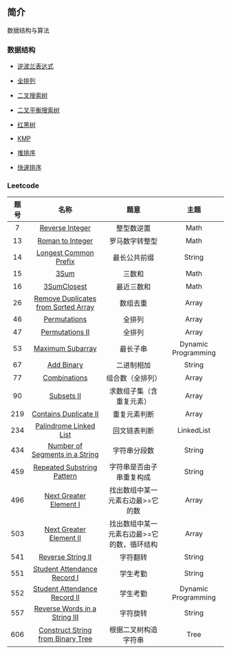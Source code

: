 ## 简介

数据结构与算法

### 数据结构

- [逆波兰表达式](https://github.com/pingcai/Algorithm/tree/master/src/algorithm/ReversePolishNotation.java)

- [全排列](https://github.com/pingcai/Algorithm/blob/master/src/algorithm/FullPermutation.java)

- [二叉搜索树](https://github.com/pingcai/Algorithm/blob/master/src/algorithm/tree/BST.java)

- [二叉平衡搜索树](https://github.com/pingcai/Algorithm/blob/master/src/algorithm/tree/AVL.java)

- [红黑树](https://github.com/pingcai/Algorithm/blob/master/src/algorithm/tree/RedBlackBST.java)

- [KMP](https://github.com/pingcai/Algorithm/blob/master/src/algorithm/string/KMP.java)

- [堆排序](https://github.com/pingcai/Algorithm/blob/master/src/algorithm/sort/HeapSort.java)

- [快速排序](https://github.com/pingcai/Algorithm/blob/master/src/algorithm/sort/QuickSort.java)

### Leetcode

| 题号| 名称 | 题意 | 主题 |
|:---:|:---:|:---:|:---:|
|7|[Reverse Integer](https://github.com/pingcai/Algorithm/blob/master/src/leetcode/_7_Reverse_Integer.java)|整型数逆置|Math|
|13|[Roman to Integer](https://github.com/pingcai/Algorithm/blob/master/src/leetcode/_13_Roman_to_Integer.java)|罗马数字转整型|Math|
|14|[Longest Common Prefix](https://github.com/pingcai/Algorithm/blob/master/src/leetcode/_14_Longest_Common_Prefix.java)|最长公共前缀|String|
|15|[3Sum](https://github.com/pingcai/Algorithm/blob/master/src/leetcode/_15_3Sum.java)|三数和|Math|
|16|[3SumClosest](https://github.com/pingcai/Algorithm/blob/master/src/leetcode/_16_3SumClosest.java)|最近三数和|Math|
|26|[Remove Duplicates from Sorted Array](https://github.com/pingcai/Algorithm/blob/master/src/leetcode/_26_Remove_Duplicates_from_Sorted_Array.java)|数组去重|Array|
|46|[Permutations](https://github.com/pingcai/Algorithm/blob/master/src/leetcode/_46_Permutations.java)|全排列|Array|
|47|[Permutations II](https://github.com/pingcai/Algorithm/blob/master/src/leetcode/_47_Permutations_ll.java)|全排列|Array|
|53|[Maximum Subarray](https://github.com/pingcai/Algorithm/blob/master/src/leetcode/_53_Maximum_Subarray.java)|最长子串|Dynamic Programming|
|67|[Add Binary](https://github.com/pingcai/Algorithm/blob/master/src/leetcode/_67_Add_Binary.java)|二进制相加|String|
|77|[Combinations](https://github.com/pingcai/Algorithm/blob/master/src/leetcode/_77_Combinations.java)|组合数（全排列）|Array|
|90|[Subsets II](https://github.com/pingcai/Algorithm/blob/master/src/leetcode/_90_Subsets_II.java)|求数组子集（含重复元素）|Array|
|219|[Contains Duplicate II](https://github.com/pingcai/Algorithm/blob/master/src/leetcode/_219_Contains_Duplicate_II.java)|重复元素判断|Array|
|234|[Palindrome Linked List](https://github.com/pingcai/Algorithm/blob/master/src/leetcode/_234_Palindrome_Linked_List.java)|回文链表判断|LinkedList|
|434|[Number of Segments in a String](https://github.com/pingcai/Algorithm/blob/master/src/leetcode/_434_Number_of_Segments_in_a_String.java)|字符串分段数|String|
|459|[Repeated Substring Pattern](https://github.com/pingcai/Algorithm/blob/master/src/leetcode/_459_Repeated_Substring_Pattern.java)|字符串是否由子串重复构成|String|
|496|[Next Greater Element I](https://github.com/pingcai/Algorithm/blob/master/src/leetcode/_496_Next_Greater_Element_I.java)|找出数组中某一元素右边最>=它的数|Array|
|503|[Next Greater Element II](https://github.com/pingcai/Algorithm/blob/master/src/leetcode/_503_Next_Greater_Element_II.java)|找出数组中某一元素右边最>=它的数，循环结构|Array|
|541|[Reverse String II](https://github.com/pingcai/Algorithm/blob/master/src/leetcode/_541_Reverse_String_II.java)|字符翻转|String|
|551|[Student Attendance Record I](https://github.com/pingcai/Algorithm/blob/master/src/leetcode/_551_Student_Attendance_Record_I.java)|学生考勤|String|
|552|[Student Attendance Record II](https://github.com/pingcai/Algorithm/blob/master/src/leetcode/_552_Student_Attendance_Record_II.java)|学生考勤|Dynamic Programming|
|557|[Reverse Words in a String III](https://github.com/pingcai/Algorithm/blob/master/src/leetcode/_557_Reverse_Words_in_a_String_III.java)|字符旋转|String|
|606|[Construct String from Binary Tree](https://github.com/pingcai/Algorithm/blob/master/src/leetcode/_606_Construct_String_from_Binary_Tree.java)|根据二叉树构造字符串|Tree|
